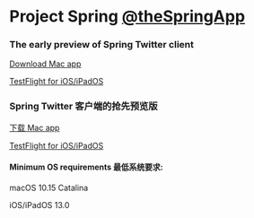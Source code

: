 # Project Spring [@theSpringApp](https://twitter.com/theSpringApp)
### The early preview of Spring Twitter client

[Download Mac app](https://github.com/JunyuKuang/Project-Spring-for-Twitter/releases/download/f27c9fe/Spring.zip?dl=1)

[TestFlight for iOS/iPadOS](https://testflight.apple.com/join/cLXi3ov0)


### Spring Twitter 客户端的抢先预览版

[下载 Mac app](https://github.com/JunyuKuang/Project-Spring-for-Twitter/releases/download/f27c9fe/Spring.zip?dl=1)

[TestFlight for iOS/iPadOS](https://testflight.apple.com/join/cLXi3ov0)


#### Minimum OS requirements 最低系统要求: 

macOS 10.15 Catalina

iOS/iPadOS 13.0
